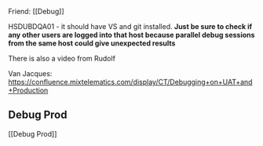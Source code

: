 Friend: [[Debug]]

HSDUBDQA01 - it should have VS and git installed. **Just be sure to check if any other users are logged into that host because parallel debug sessions from the same host could give unexpected results**

There is also a video from Rudolf

Van Jacques:
https://confluence.mixtelematics.com/display/CT/Debugging+on+UAT+and+Production




## Debug Prod
[[Debug Prod]]